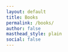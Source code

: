 ```yaml
---
layout: default
title: Books
permalink: /books/
author: false
masthead_style: plain
social: false
---
```


